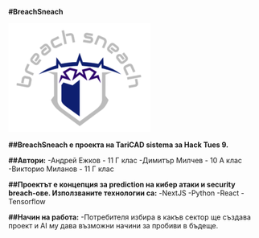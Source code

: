 **#BreachSneach**

![Screenshot](logo.png)

**##BreachSneach е проекта на TariCAD sistema за Hack Tues 9.**

**##Автори:**
    -Андрей Ежков - 11 Г клас
    -Димитър Милчев - 10 А клас
    -Викторио Миланов - 11 Г клас

**##Проектът е концепция за prediction на кибер атаки и security breach-ове. Използваните технологии са:**
    -NextJS
    -Python
    -React
    -Tensorflow
    
**##Начин на работа:**
    -Потребителя избира в какъв сектор ще създава проект и 
     AI му дава възможни начини за пробиви в бъдеще.
